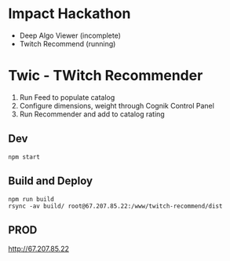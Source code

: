 # Impact Hackathon

* Deep Algo Viewer (incomplete)
* Twitch Recommend (running)

# Twic - TWitch Recommender

1.  Run Feed to populate catalog
2.  Configure dimensions, weight through Cognik Control Panel
3.  Run Recommender and add to catalog rating

## Dev
```
npm start
```

## Build and Deploy
```
npm run build
rsync -av build/ root@67.207.85.22:/www/twitch-recommend/dist
```

## PROD

http://67.207.85.22
